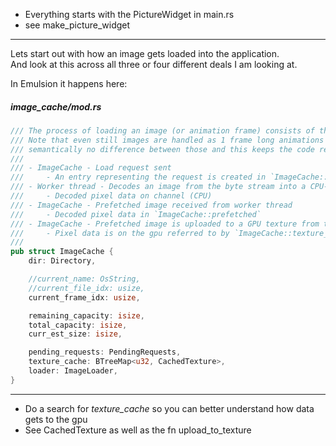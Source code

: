 

- Everything starts with the PictureWidget in main.rs
- see make_picture_widget

---

Lets start out with how an image gets loaded into the application.   
And look at this across all three or four different deals I am looking at.  

In Emulsion it happens here:

##### image_cache/mod.rs

```rust
/// The process of loading an image (or animation frame) consists of the following steps.
/// Note that even still images are handled as 1 frame long animations as there is
/// semantically no difference between those and this keeps the code relatively simple.
///
/// - ImageCache - Load request sent
///     - An entry representing the request is created in `ImageCache::ongoing_requests`
/// - Worker thread - Decodes an image from the byte stream into a CPU-side buffer. Send this back on a channel
///     - Decoded pixel data on channel (CPU)
/// - ImageCache - Prefetched image received from worker thread
///     - Decoded pixel data in `ImageCache::prefetched`
/// - ImageCache - Prefetched image is uploaded to a GPU texture from the CPU
///     - Pixel data is on the gpu referred to by `ImageCache::texture_cache`
///
pub struct ImageCache {
	dir: Directory,

	//current_name: OsString,
	//current_file_idx: usize,
	current_frame_idx: usize,

	remaining_capacity: isize,
	total_capacity: isize,
	curr_est_size: isize,

	pending_requests: PendingRequests,
	texture_cache: BTreeMap<u32, CachedTexture>,
	loader: ImageLoader,
}
```

---

- Do a search for *texture_cache* so you can better understand how data gets to the gpu
- See CachedTexture as well as the fn upload_to_texture
